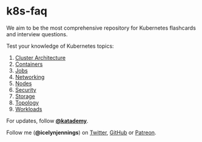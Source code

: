 # k8s-faq

We aim to be the most comprehensive repository for Kubernetes flashcards and interview questions.

Test your knowledge of Kubernetes topics:

1. [Cluster Architecture](./cluster-architecture.md)
1. [Containers](./containers.md)
1. [Jobs](./jobs.md)
1. [Networking](./networking.md)
1. [Nodes](./nodes.md)
1. [Security](./security.md)
1. [Storage](./storage.md)
1. [Topology](./topology.md)
1. [Workloads](./workloads.md)

For updates, follow [**@katademy**](https://twitter.com/katademy).

Follow me (**@icelynjennings**) on [Twitter](https://twitter.com/icelynjennings), [GitHub](https://github.com/icelynjennings) or [Patreon](https://patreon.com/icelynjennings).

